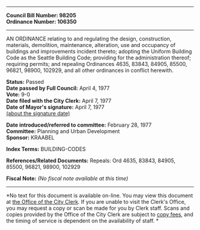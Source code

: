* * * * *  
  
**Council Bill Number: [](#h0)[](#h2)98205**   
**Ordinance Number: 106350**  
  
* * * * *  
  
AN ORDINANCE relating to and regulating the design, construction, materials, demolition, maintenance, alteration, use and occupancy of buildings and improvements incident thereto; adopting the Uniform Building Code as the Seattle Building Code; providing for the administration thereof; requiring permits; and repealing Ordinances 4635, 83843, 84905, 85500, 96821, 98900, 102929, and all other ordinances in conflict herewith.  
  
**Status:** Passed   
**Date passed by Full Council:** April 4, 1977   
**Vote:** 9-0   
**Date filed with the City Clerk:** April 7, 1977   
**Date of Mayor's signature:** April 7, 1977   
[(about the signature date)](/~public/approvaldate.htm)   
  
  
**Date introduced/referred to committee:** February 28, 1977   
**Committee:** Planning and Urban Development   
**Sponsor:** KRAABEL   
  
**Index Terms:** BUILDING-CODES  
  
**References/Related Documents:** Repeals: Ord 4635, 83843, 84905, 85500, 96821, 98900, 102929  
  
**Fiscal Note:** *(No fiscal note available at this time)*  
  
* * * * *  
  
*No text for this document is available on-line. You may view this document at [the Office of the City Clerk](http://www.seattle.gov/leg/clerk/contactUs.htm). If you are unable to visit the Clerk's Office, you may request a copy or scan be made for you by Clerk staff. Scans and copies provided by the Office of the City Clerk are subject to [copy fees](http://clerk.seattle.gov/~public/clerkfees.htm), and the timing of service is dependent on the availability of staff. *  
  
  
